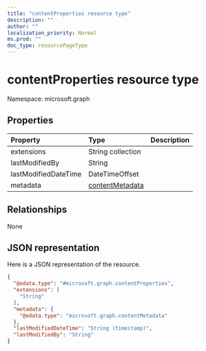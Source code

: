 ```yaml
---
title: "contentProperties resource type"
description: ""
author: ""
localization_priority: Normal
ms.prod: ""
doc_type: resourcePageType
---
```


# contentProperties resource type


Namespace: microsoft.graph



## Properties
|Property|Type|Description|
|:---|:---|:---|
|extensions|String collection||
|lastModifiedBy|String||
|lastModifiedDateTime|DateTimeOffset||
|metadata|[contentMetadata](../resources/contentmetadata.md)||

## Relationships
None

## JSON representation
Here is a JSON representation of the resource.
<!-- {
  "blockType": "resource",
  "@odata.type": "microsoft.graph.contentProperties"
}
-->
``` json
{
  "@odata.type": "#microsoft.graph.contentProperties",
  "extensions": [
    "String"
  ],
  "metadata": {
    "@odata.type": "microsoft.graph.contentMetadata"
  },
  "lastModifiedDateTime": "String (timestamp)",
  "lastModifiedBy": "String"
}
```

